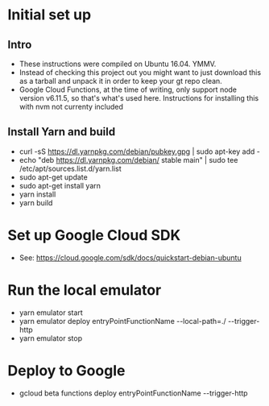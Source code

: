 # Initial set up

## Intro
* These instructions were compiled on Ubuntu 16.04. YMMV.
* Instead of checking this project out you might want to just download this as a tarball and unpack it in order to keep your gt repo clean.
* Google Cloud Functions, at the time of writing, only support node version v6.11.5, so that's what's used here. Instructions for installing this with nvm not currenty included

## Install Yarn and build
* curl -sS https://dl.yarnpkg.com/debian/pubkey.gpg | sudo apt-key add -
* echo "deb https://dl.yarnpkg.com/debian/ stable main" | sudo tee /etc/apt/sources.list.d/yarn.list
* sudo apt-get update
* sudo apt-get install yarn
* yarn install
* yarn build

# Set up Google Cloud SDK
* See: https://cloud.google.com/sdk/docs/quickstart-debian-ubuntu

# Run the local emulator
* yarn emulator start
* yarn emulator deploy entryPointFunctionName --local-path=./ --trigger-http 
* yarn emulator stop

# Deploy to Google
* gcloud beta functions deploy entryPointFunctionName --trigger-http
